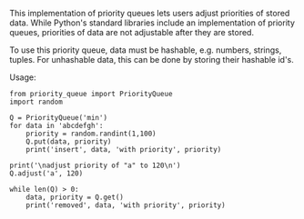 This implementation of priority queues lets users adjust priorities of stored data.  While Python's standard libraries include an implementation of priority queues, priorities of data are not adjustable after they are stored.

To use this priority queue, data must be hashable, e.g. numbers, strings, tuples.  For unhashable data, this can be done by storing their hashable id's.

Usage:
```
from priority_queue import PriorityQueue
import random

Q = PriorityQueue('min')
for data in 'abcdefgh':
    priority = random.randint(1,100)
    Q.put(data, priority)
    print('insert', data, 'with priority', priority)

print('\nadjust priority of "a" to 120\n')
Q.adjust('a', 120)

while len(Q) > 0:
    data, priority = Q.get()
    print('removed', data, 'with priority', priority)
```